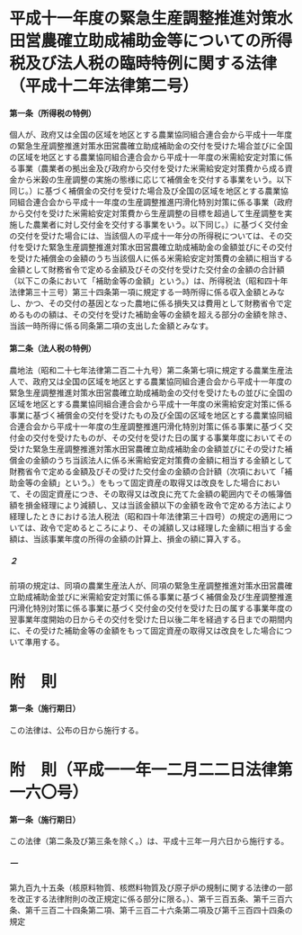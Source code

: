 # 平成十一年度の緊急生産調整推進対策水田営農確立助成補助金等についての所得税及び法人税の臨時特例に関する法律（平成十二年法律第二号）
#### 第一条（所得税の特例）
個人が、政府又は全国の区域を地区とする農業協同組合連合会から平成十一年度の緊急生産調整推進対策水田営農確立助成補助金の交付を受けた場合並びに全国の区域を地区とする農業協同組合連合会から平成十一年度の米需給安定対策に係る事業（農業者の拠出金及び政府から交付を受けた米需給安定対策費から成る資金から米穀の生産調整の実施の態様に応じて補償金を交付する事業をいう。以下同じ。）に基づく補償金の交付を受けた場合及び全国の区域を地区とする農業協同組合連合会から平成十一年度の生産調整推進円滑化特別対策に係る事業（政府から交付を受けた米需給安定対策費から生産調整の目標を超過して生産調整を実施した農業者に対し交付金を交付する事業をいう。以下同じ。）に基づく交付金の交付を受けた場合には、当該個人の平成十一年分の所得税については、その交付を受けた緊急生産調整推進対策水田営農確立助成補助金の金額並びにその交付を受けた補償金の金額のうち当該個人に係る米需給安定対策費の金額に相当する金額として財務省令で定める金額及びその交付を受けた交付金の金額の合計額（以下この条において「補助金等の金額」という。）は、所得税法（昭和四十年法律第三十三号）第三十四条第一項に規定する一時所得に係る収入金額とみなし、かつ、その交付の基因となった農地に係る損失又は費用として財務省令で定めるものの額は、その交付を受けた補助金等の金額を超える部分の金額を除き、当該一時所得に係る同条第二項の支出した金額とみなす。
#### 第二条（法人税の特例）
農地法（昭和二十七年法律第二百二十九号）第二条第七項に規定する農業生産法人で、政府又は全国の区域を地区とする農業協同組合連合会から平成十一年度の緊急生産調整推進対策水田営農確立助成補助金の交付を受けたもの並びに全国の区域を地区とする農業協同組合連合会から平成十一年度の米需給安定対策に係る事業に基づく補償金の交付を受けたもの及び全国の区域を地区とする農業協同組合連合会から平成十一年度の生産調整推進円滑化特別対策に係る事業に基づく交付金の交付を受けたものが、その交付を受けた日の属する事業年度においてその受けた緊急生産調整推進対策水田営農確立助成補助金の金額並びにその受けた補償金の金額のうち当該法人に係る米需給安定対策費の金額に相当する金額として財務省令で定める金額及びその受けた交付金の金額の合計額（次項において「補助金等の金額」という。）をもって固定資産の取得又は改良をした場合において、その固定資産につき、その取得又は改良に充てた金額の範囲内でその帳簿価額を損金経理により減額し、又は当該金額以下の金額を政令で定める方法により経理したときにおける法人税法（昭和四十年法律第三十四号）の規定の適用については、政令で定めるところにより、その減額し又は経理した金額に相当する金額は、当該事業年度の所得の金額の計算上、損金の額に算入する。
##### ２
前項の規定は、同項の農業生産法人が、同項の緊急生産調整推進対策水田営農確立助成補助金並びに米需給安定対策に係る事業に基づく補償金及び生産調整推進円滑化特別対策に係る事業に基づく交付金の交付を受けた日の属する事業年度の翌事業年度開始の日からその交付を受けた日以後二年を経過する日までの期間内に、その受けた補助金等の金額をもって固定資産の取得又は改良をした場合について準用する。
# 附　則
#### 第一条（施行期日）
この法律は、公布の日から施行する。
# 附　則（平成一一年一二月二二日法律第一六〇号）
#### 第一条（施行期日）
この法律（第二条及び第三条を除く。）は、平成十三年一月六日から施行する。
##### 一
第九百九十五条（核原料物質、核燃料物質及び原子炉の規制に関する法律の一部を改正する法律附則の改正規定に係る部分に限る。）、第千三百五条、第千三百六条、第千三百二十四条第二項、第千三百二十六条第二項及び第千三百四十四条の規定
